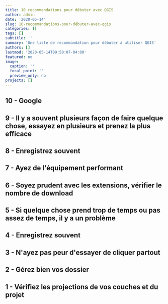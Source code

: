 ```yaml
---
title: 10 recommandations pour débuter avec QGIS
author: admin
date: '2020-05-14'
slug: 10-recommandations-pour-débuter-avec-qgis
categories: []
tags: []
subtitle: ''
summary: 'Une liste de recommandation pour débuter à utiliser QGIS'
authors: []
lastmod: '2020-05-14T09:50:07-04:00'
featured: no
image:
  caption: ''
  focal_point: ''
  preview_only: no
projects: []
---
```


## 10 - Google

## 9 - Il y a souvent plusieurs façon de faire quelque chose, essayez en plusieurs et prenez la plus efficace

## 8 - Enregistrez souvent
 
## 7 - Ayez de l'équipement performant

## 6 - Soyez prudent avec les extensions, vérifier le nombre de download

## 5 - Si quelque chose prend trop de temps ou pas assez de temps, il y a un problème

## 4 - Enregistrez souvent

## 3 - N'ayez pas peur d'essayer de cliquer partout

## 2 - Gérez bien vos dossier

## 1 - Vérifiez les projections de vos couches et du projet